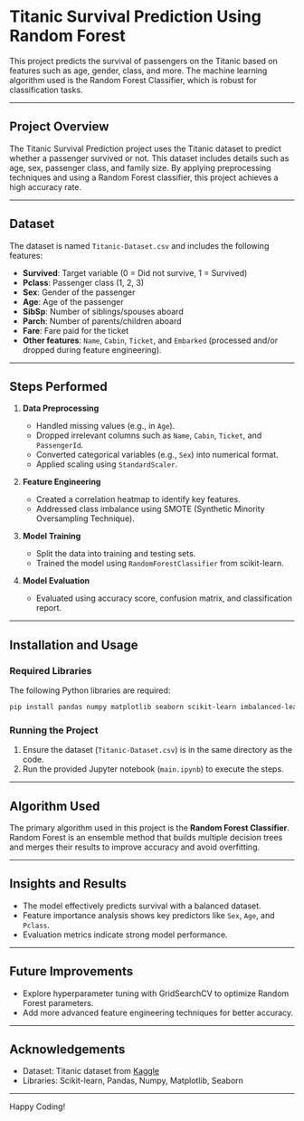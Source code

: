 # Titanic Survival Prediction Using Random Forest

This project predicts the survival of passengers on the Titanic based on features such as age, gender, class, and more. The machine learning algorithm used is the Random Forest Classifier, which is robust for classification tasks.

---

## Project Overview

The Titanic Survival Prediction project uses the Titanic dataset to predict whether a passenger survived or not. This dataset includes details such as age, sex, passenger class, and family size. By applying preprocessing techniques and using a Random Forest classifier, this project achieves a high accuracy rate.

---

## Dataset

The dataset is named `Titanic-Dataset.csv` and includes the following features:
- **Survived**: Target variable (0 = Did not survive, 1 = Survived)
- **Pclass**: Passenger class (1, 2, 3)
- **Sex**: Gender of the passenger
- **Age**: Age of the passenger
- **SibSp**: Number of siblings/spouses aboard
- **Parch**: Number of parents/children aboard
- **Fare**: Fare paid for the ticket
- **Other features**: `Name`, `Cabin`, `Ticket`, and `Embarked` (processed and/or dropped during feature engineering).

---

## Steps Performed

1. **Data Preprocessing**
   - Handled missing values (e.g., in `Age`).
   - Dropped irrelevant columns such as `Name`, `Cabin`, `Ticket`, and `PassengerId`.
   - Converted categorical variables (e.g., `Sex`) into numerical format.
   - Applied scaling using `StandardScaler`.

2. **Feature Engineering**
   - Created a correlation heatmap to identify key features.
   - Addressed class imbalance using SMOTE (Synthetic Minority Oversampling Technique).

3. **Model Training**
   - Split the data into training and testing sets.
   - Trained the model using `RandomForestClassifier` from scikit-learn.

4. **Model Evaluation**
   - Evaluated using accuracy score, confusion matrix, and classification report.

---

## Installation and Usage

### Required Libraries
The following Python libraries are required:

```bash
pip install pandas numpy matplotlib seaborn scikit-learn imbalanced-learn
```

### Running the Project
1. Ensure the dataset (`Titanic-Dataset.csv`) is in the same directory as the code.
2. Run the provided Jupyter notebook (`main.ipynb`) to execute the steps.

---

## Algorithm Used

The primary algorithm used in this project is the **Random Forest Classifier**. Random Forest is an ensemble method that builds multiple decision trees and merges their results to improve accuracy and avoid overfitting.

---

## Insights and Results

- The model effectively predicts survival with a balanced dataset.
- Feature importance analysis shows key predictors like `Sex`, `Age`, and `Pclass`.
- Evaluation metrics indicate strong model performance.

---

## Future Improvements

- Explore hyperparameter tuning with GridSearchCV to optimize Random Forest parameters.
- Add more advanced feature engineering techniques for better accuracy.

---

## Acknowledgements

- Dataset: Titanic dataset from [Kaggle](https://www.kaggle.com/c/titanic)
- Libraries: Scikit-learn, Pandas, Numpy, Matplotlib, Seaborn

---

Happy Coding!
